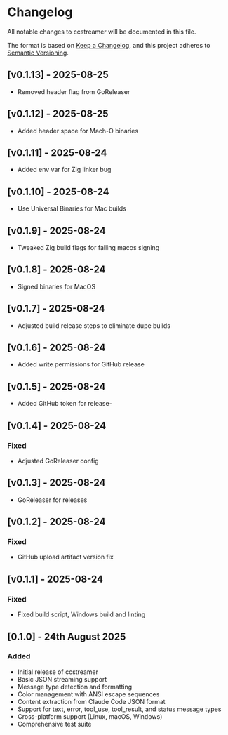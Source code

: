 # Changelog

All notable changes to ccstreamer will be documented in this file.

The format is based on [Keep a Changelog](https://keepachangelog.com/en/1.0.0/),
and this project adheres to [Semantic Versioning](https://semver.org/spec/v2.0.0.html).

## [v0.1.13] - 2025-08-25

- Removed header flag from GoReleaser


## [v0.1.12] - 2025-08-25

- Added header space for Mach-O binaries


## [v0.1.11] - 2025-08-24

- Added env var for Zig linker bug 


## [v0.1.10] - 2025-08-24

- Use Universal Binaries for Mac builds


## [v0.1.9] - 2025-08-24

- Tweaked Zig build flags for failing macos signing


## [v0.1.8] - 2025-08-24

- Signed binaries for MacOS 


## [v0.1.7] - 2025-08-24

- Adjusted build release steps to eliminate dupe builds


## [v0.1.6] - 2025-08-24

- Added write permissions for GitHub release


## [v0.1.5] - 2025-08-24

- Added GitHub token for release- 


## [v0.1.4] - 2025-08-24

### Fixed
- Adjusted GoReleaser config 


## [v0.1.3] - 2025-08-24

- GoReleaser for releases 


## [v0.1.2] - 2025-08-24

### Fixed
- GitHub upload artifact version fix


## [v0.1.1] - 2025-08-24

### Fixed
- Fixed build script, Windows build and linting 


## [0.1.0] - 24th August 2025

### Added
- Initial release of ccstreamer
- Basic JSON streaming support
- Message type detection and formatting
- Color management with ANSI escape sequences
- Content extraction from Claude Code JSON format
- Support for text, error, tool_use, tool_result, and status message types
- Cross-platform support (Linux, macOS, Windows)
- Comprehensive test suite
